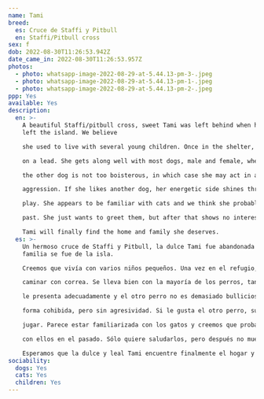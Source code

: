 ```yaml
---
name: Tami
breed:
  es: Cruce de Staffi y Pitbull
  en: Staffi/Pitbull cross
sex: f
dob: 2022-08-30T11:26:53.942Z
date_came_in: 2022-08-30T11:26:53.957Z
photos:
  - photo: whatsapp-image-2022-08-29-at-5.44.13-pm-3-.jpeg
  - photo: whatsapp-image-2022-08-29-at-5.44.13-pm-1-.jpeg
  - photo: whatsapp-image-2022-08-29-at-5.44.13-pm-2-.jpeg
ppp: Yes
available: Yes
description:
  en: >-
    A beautiful Staffi/pitbull cross, sweet Tami was left behind when her family
    left the island. We believe

    she used to live with several young children. Once in the shelter, she learnt how to be calm and to walk

    on a lead. She gets along well with most dogs, male and female, when she is introduced properly and

    the other dog is not too boisterous, in which case she may act in a self-conscious way, but without

    aggression. If she likes another dog, her energetic side shines through and she will challenge them to

    play. She appears to be familiar with cats and we think she probably shared her home with them in the

    past. She just wants to greet them, but after that shows no interest in them. We hope that sweet, loyal

    Tami will finally find the home and family she deserves.
  es: >-
    Un hermoso cruce de Staffi y Pitbull, la dulce Tami fue abandonada cuando su
    familia se fue de la isla.

    Creemos que vivía con varios niños pequeños. Una vez en el refugio, aprendió a estar tranquila y a

    caminar con correa. Se lleva bien con la mayoría de los perros, tanto machos como hembras, cuando se

    le presenta adecuadamente y el otro perro no es demasiado bullicioso, en cuyo caso puede actuar de

    forma cohibida, pero sin agresividad. Si le gusta el otro perro, su lado enérgico sale a relucir y lo invita a

    jugar. Parece estar familiarizada con los gatos y creemos que probablemente haya compartido su hogar

    con ellos en el pasado. Sólo quiere saludarlos, pero después no muestra ningún interés por ellos.

    Esperamos que la dulce y leal Tami encuentre finalmente el hogar y la familia que se merece.
sociability:
  dogs: Yes
  cats: Yes
  children: Yes
---
```

